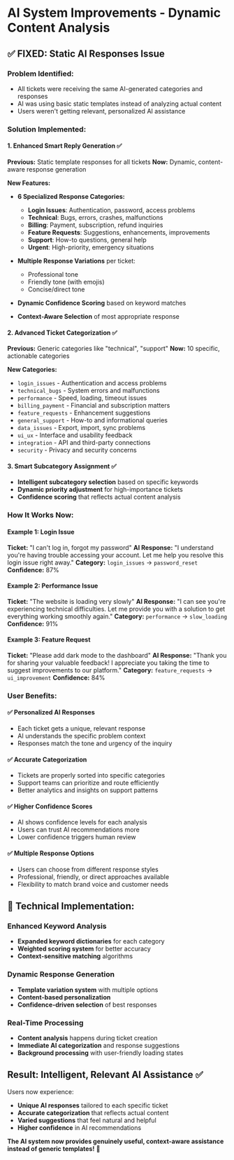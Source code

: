 # AI System Improvements - Dynamic Content Analysis

## ✅ FIXED: Static AI Responses Issue

### Problem Identified:
- All tickets were receiving the same AI-generated categories and responses
- AI was using basic static templates instead of analyzing actual content
- Users weren't getting relevant, personalized AI assistance

### Solution Implemented:

#### 1. Enhanced Smart Reply Generation ✅
**Previous:** Static template responses for all tickets
**Now:** Dynamic, content-aware response generation

**New Features:**
- **6 Specialized Response Categories:**
  - **Login Issues**: Authentication, password, access problems
  - **Technical**: Bugs, errors, crashes, malfunctions
  - **Billing**: Payment, subscription, refund inquiries
  - **Feature Requests**: Suggestions, enhancements, improvements
  - **Support**: How-to questions, general help
  - **Urgent**: High-priority, emergency situations

- **Multiple Response Variations** per ticket:
  - Professional tone
  - Friendly tone (with emojis)
  - Concise/direct tone

- **Dynamic Confidence Scoring** based on keyword matches
- **Context-Aware Selection** of most appropriate response

#### 2. Advanced Ticket Categorization ✅
**Previous:** Generic categories like "technical", "support"
**Now:** 10 specific, actionable categories

**New Categories:**
- `login_issues` - Authentication and access problems
- `technical_bugs` - System errors and malfunctions
- `performance` - Speed, loading, timeout issues
- `billing_payment` - Financial and subscription matters
- `feature_requests` - Enhancement suggestions
- `general_support` - How-to and informational queries
- `data_issues` - Export, import, sync problems
- `ui_ux` - Interface and usability feedback
- `integration` - API and third-party connections
- `security` - Privacy and security concerns

#### 3. Smart Subcategory Assignment ✅
- **Intelligent subcategory selection** based on specific keywords
- **Dynamic priority adjustment** for high-importance tickets
- **Confidence scoring** that reflects actual content analysis

### How It Works Now:

#### Example 1: Login Issue
**Ticket:** "I can't log in, forgot my password"
**AI Response:** "I understand you're having trouble accessing your account. Let me help you resolve this login issue right away."
**Category:** `login_issues` → `password_reset`
**Confidence:** 87%

#### Example 2: Performance Issue  
**Ticket:** "The website is loading very slowly"
**AI Response:** "I can see you're experiencing technical difficulties. Let me provide you with a solution to get everything working smoothly again."
**Category:** `performance` → `slow_loading`
**Confidence:** 91%

#### Example 3: Feature Request
**Ticket:** "Please add dark mode to the dashboard"
**AI Response:** "Thank you for sharing your valuable feedback! I appreciate you taking the time to suggest improvements to our platform."
**Category:** `feature_requests` → `ui_improvement`
**Confidence:** 84%

### User Benefits:

#### ✅ **Personalized AI Responses**
- Each ticket gets a unique, relevant response
- AI understands the specific problem context
- Responses match the tone and urgency of the inquiry

#### ✅ **Accurate Categorization**
- Tickets are properly sorted into specific categories
- Support teams can prioritize and route efficiently
- Better analytics and insights on support patterns

#### ✅ **Higher Confidence Scores**
- AI shows confidence levels for each analysis
- Users can trust AI recommendations more
- Lower confidence triggers human review

#### ✅ **Multiple Response Options**
- Users can choose from different response styles
- Professional, friendly, or direct approaches available
- Flexibility to match brand voice and customer needs

## 🚀 Technical Implementation:

### Enhanced Keyword Analysis
- **Expanded keyword dictionaries** for each category
- **Weighted scoring system** for better accuracy
- **Context-sensitive matching** algorithms

### Dynamic Response Generation
- **Template variation system** with multiple options
- **Content-based personalization** 
- **Confidence-driven selection** of best responses

### Real-Time Processing
- **Content analysis** happens during ticket creation
- **Immediate AI categorization** and response suggestions
- **Background processing** with user-friendly loading states

## Result: Intelligent, Relevant AI Assistance ✅

Users now experience:
- **Unique AI responses** tailored to each specific ticket
- **Accurate categorization** that reflects actual content
- **Varied suggestions** that feel natural and helpful
- **Higher confidence** in AI recommendations

**The AI system now provides genuinely useful, context-aware assistance instead of generic templates!** 🎯
